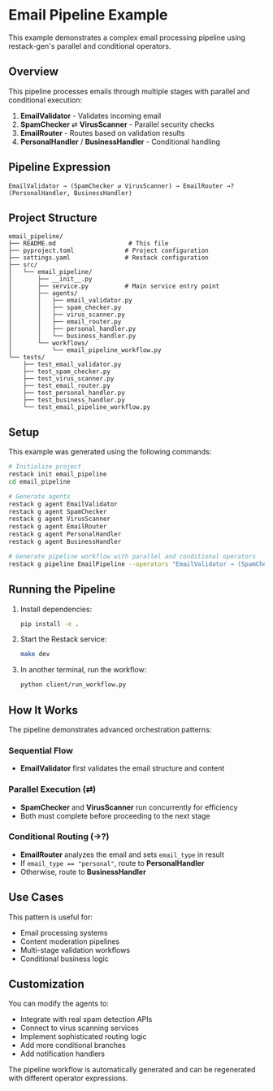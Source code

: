# Email Pipeline Example

This example demonstrates a complex email processing pipeline using restack-gen's parallel and conditional operators.

## Overview

This pipeline processes emails through multiple stages with parallel and conditional execution:
1. **EmailValidator** - Validates incoming email
2. **SpamChecker** ⇄ **VirusScanner** - Parallel security checks
3. **EmailRouter** - Routes based on validation results
4. **PersonalHandler** / **BusinessHandler** - Conditional handling

## Pipeline Expression

```
EmailValidator → (SpamChecker ⇄ VirusScanner) → EmailRouter →? (PersonalHandler, BusinessHandler)
```

## Project Structure

```
email_pipeline/
├── README.md                    # This file
├── pyproject.toml              # Project configuration
├── settings.yaml               # Restack configuration
├── src/
│   └── email_pipeline/
│       ├── __init__.py
│       ├── service.py          # Main service entry point
│       ├── agents/
│       │   ├── email_validator.py
│       │   ├── spam_checker.py
│       │   ├── virus_scanner.py
│       │   ├── email_router.py
│       │   ├── personal_handler.py
│       │   └── business_handler.py
│       └── workflows/
│           └── email_pipeline_workflow.py
└── tests/
    ├── test_email_validator.py
    ├── test_spam_checker.py
    ├── test_virus_scanner.py
    ├── test_email_router.py
    ├── test_personal_handler.py
    ├── test_business_handler.py
    └── test_email_pipeline_workflow.py
```

## Setup

This example was generated using the following commands:

```bash
# Initialize project
restack init email_pipeline
cd email_pipeline

# Generate agents
restack g agent EmailValidator
restack g agent SpamChecker
restack g agent VirusScanner
restack g agent EmailRouter
restack g agent PersonalHandler
restack g agent BusinessHandler

# Generate pipeline workflow with parallel and conditional operators
restack g pipeline EmailPipeline --operators "EmailValidator → (SpamChecker ⇄ VirusScanner) → EmailRouter →? (PersonalHandler, BusinessHandler)"
```

## Running the Pipeline

1. Install dependencies:
   ```bash
   pip install -e .
   ```

2. Start the Restack service:
   ```bash
   make dev
   ```

3. In another terminal, run the workflow:
   ```bash
   python client/run_workflow.py
   ```

## How It Works

The pipeline demonstrates advanced orchestration patterns:

### Sequential Flow
- **EmailValidator** first validates the email structure and content

### Parallel Execution (⇄)
- **SpamChecker** and **VirusScanner** run concurrently for efficiency
- Both must complete before proceeding to the next stage

### Conditional Routing (→?)
- **EmailRouter** analyzes the email and sets `email_type` in result
- If `email_type == "personal"`, route to **PersonalHandler**
- Otherwise, route to **BusinessHandler**

## Use Cases

This pattern is useful for:
- Email processing systems
- Content moderation pipelines
- Multi-stage validation workflows
- Conditional business logic

## Customization

You can modify the agents to:
- Integrate with real spam detection APIs
- Connect to virus scanning services
- Implement sophisticated routing logic
- Add more conditional branches
- Add notification handlers

The pipeline workflow is automatically generated and can be regenerated with different operator expressions.
